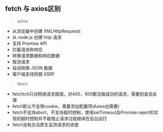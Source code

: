 ## fetch 与 axios区别
> axios
+ 从浏览器中创建 XMLHttpRequests
+ 从 node.js 创建 http 请求
+ 支持 Promise API
+ 拦截请求和响应
+ 转换请求数据和响应数据
+ 取消请求
+ 自动转换 JSON 数据
+ 客户端支持防御 XSRF

> fetch
+ fetchtch只对网络请求报错，对400，500都当做成功的请求，需要封装去处理
+ fetch默认不会带cookie，需要添加配置项(Axios也需要)
+ fetch不支持abort，不支持超时控制，使用setTimeout及Promise.reject的实现的超时控制并不能阻止请求过程继续在后台运行
+ fetch没有办法原生监测请求的进度
